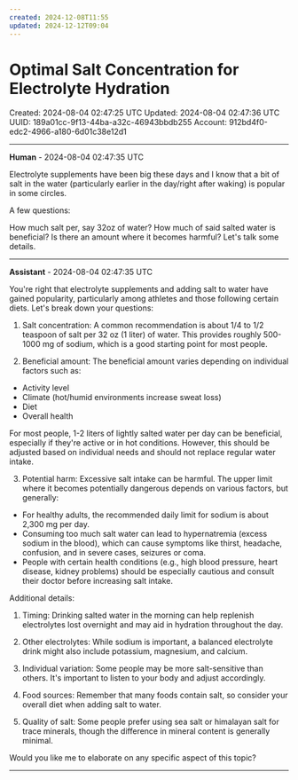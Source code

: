 ```yaml
---
created: 2024-12-08T11:55
updated: 2024-12-12T09:04
---
```

# Optimal Salt Concentration for Electrolyte Hydration

Created: 2024-08-04 02:47:25 UTC
Updated: 2024-08-04 02:47:36 UTC
UUID: 189a01cc-9f13-44ba-a32c-46943bbdb255
Account: 912bd4f0-edc2-4966-a180-6d01c38e12d1

---

**Human** - 2024-08-04 02:47:35 UTC

Electrolyte supplements have been big these days and I know that a bit of salt in the water (particularly earlier in the day/right after waking) is popular in some circles. 

A few questions: 

How much salt per, say 32oz of water? How much of said salted water is beneficial? Is there an amount where it becomes harmful? Let's talk some details.

---

**Assistant** - 2024-08-04 02:47:35 UTC

 You're right that electrolyte supplements and adding salt to water have gained popularity, particularly among athletes and those following certain diets. Let's break down your questions:

1. Salt concentration:
A common recommendation is about 1/4 to 1/2 teaspoon of salt per 32 oz (1 liter) of water. This provides roughly 500-1000 mg of sodium, which is a good starting point for most people.

2. Beneficial amount:
The beneficial amount varies depending on individual factors such as:
- Activity level
- Climate (hot/humid environments increase sweat loss)
- Diet
- Overall health

For most people, 1-2 liters of lightly salted water per day can be beneficial, especially if they're active or in hot conditions. However, this should be adjusted based on individual needs and should not replace regular water intake.

3. Potential harm:
Excessive salt intake can be harmful. The upper limit where it becomes potentially dangerous depends on various factors, but generally:

- For healthy adults, the recommended daily limit for sodium is about 2,300 mg per day.
- Consuming too much salt water can lead to hypernatremia (excess sodium in the blood), which can cause symptoms like thirst, headache, confusion, and in severe cases, seizures or coma.
- People with certain health conditions (e.g., high blood pressure, heart disease, kidney problems) should be especially cautious and consult their doctor before increasing salt intake.

Additional details:

1. Timing: Drinking salted water in the morning can help replenish electrolytes lost overnight and may aid in hydration throughout the day.

2. Other electrolytes: While sodium is important, a balanced electrolyte drink might also include potassium, magnesium, and calcium.

3. Individual variation: Some people may be more salt-sensitive than others. It's important to listen to your body and adjust accordingly.

4. Food sources: Remember that many foods contain salt, so consider your overall diet when adding salt to water.

5. Quality of salt: Some people prefer using sea salt or himalayan salt for trace minerals, though the difference in mineral content is generally minimal.

Would you like me to elaborate on any specific aspect of this topic?

---

